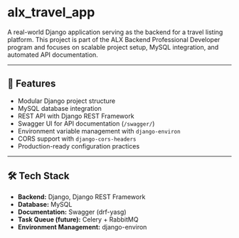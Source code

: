 # alx_travel_app

A real-world Django application serving as the backend for a travel listing platform. This project is part of the ALX Backend Professional Developer program and focuses on scalable project setup, MySQL integration, and automated API documentation.

---

## 🚀 Features

- Modular Django project structure
- MySQL database integration
- REST API with Django REST Framework
- Swagger UI for API documentation (`/swagger/`)
- Environment variable management with `django-environ`
- CORS support with `django-cors-headers`
- Production-ready configuration practices

---

## 🛠️ Tech Stack

- **Backend:** Django, Django REST Framework
- **Database:** MySQL
- **Documentation:** Swagger (drf-yasg)
- **Task Queue (future):** Celery + RabbitMQ
- **Environment Management:** django-environ
